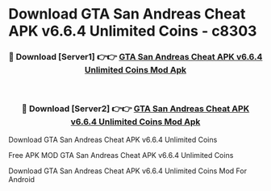 # Download GTA San Andreas Cheat APK v6.6.4 Unlimited Coins - c8303



<div align="center">
<h3>🔴 Download [Server1] 👉👉 <a href="https://momento.my/?title=GTA_San_Andreas_Cheat_APK_v6.6.4_Unlimited_Coins">GTA San Andreas Cheat APK v6.6.4 Unlimited Coins Mod Apk</a></h3><br>

<h3>🔴 Download [Server2] 👉👉 <a href="https://momento.my/?title=GTA_San_Andreas_Cheat_APK_v6.6.4_Unlimited_Coins">GTA San Andreas Cheat APK v6.6.4 Unlimited Coins Mod Apk</a></h3>
</div>



Download GTA San Andreas Cheat APK v6.6.4 Unlimited Coins 

Free APK MOD GTA San Andreas Cheat APK v6.6.4 Unlimited Coins 

Download GTA San Andreas Cheat APK v6.6.4 Unlimited Coins Mod For Android
